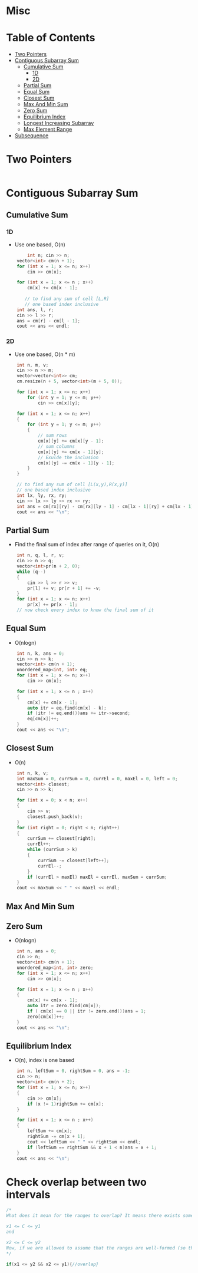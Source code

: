 # Misc

Table of Contents
================= 
- [Two Pointers](#two-pointers)
- [Contiguous Subarray Sum](#contiguous-subaaray)
  * [Cumulative Sum](#cumulative-sum)
    + [1D](#1d)
    + [2D](#2d)
  * [Partial Sum](#partial-sum)
  * [Equal Sum](#equal-sum)
  * [Closest Sum](#closest-sum)
  * [Max And Min Sum](#max-and-min-sum)
  * [Zero Sum](#zero-sum)
  * [Equilibrium Index](#equilibrium-index)
  * [Longest Increasing Subarray](#longest-increasing-subarray)
  * [Max Element Range](#max-element-range)
- [Subsequence](#subsequence)

# Two Pointers
```cpp
```
# Contiguous Subarray Sum
## Cumulative Sum
### 1D
- Use one based, O(n)
```cpp
        int n; cin >> n;
	vector<int> cm(n + 1);
	for (int x = 1; x <= n; x++)
		cin >> cm[x];

	for (int x = 1; x <= n ; x++)
		cm[x] += cm[x - 1];
	
       // to find any sum of cell [L,R]
       // one based index inclusive
	int ans, l, r;
	cin >> l >> r;
	ans = cm[r] - cm[l - 1];
	cout << ans << endl;
```
### 2D
- Use one based, O(n * m)
```cpp
	int n, m, v;
	cin >> n >> m;
	vector<vector<int>> cm;
	cm.resize(n + 5, vector<int>(m + 5, 0));

	for (int x = 1; x <= n; x++)
		for (int y = 1; y <= m; y++)
			cin >> cm[x][y];

	for (int x = 1; x <= n; x++)
	{
		for (int y = 1; y <= m; y++)
		{
			// sum rows
			cm[x][y] += cm[x][y - 1];
			// sum columns
			cm[x][y] += cm[x - 1][y];
			// Exulde the inclusion
			cm[x][y] -= cm[x - 1][y - 1];
		}
	}

	// to find any sum of cell [L(x,y),R(x,y)]
	// one based index inclusive
	int lx, ly, rx, ry;
	cin >> lx >> ly >> rx >> ry;
	int ans = cm[rx][ry] - cm[rx][ly - 1] - cm[lx - 1][ry] + cm[lx - 1][ly - 1];
	cout << ans << "\n";
```

## Partial Sum
- Find the final sum of index after range of queries on it, O(n)
```cpp
	int n, q, l, r, v;
	cin >> n >> q;
	vector<int>pr(n + 2, 0);
	while (q--)
	{
		cin >> l >> r >> v;
		pr[l] += v; pr[r + 1] += -v;
	}
	for (int x = 1; x <= n; x++)
		pr[x] += pr[x - 1];
    // now check every index to know the final sum of it
```
## Equal Sum
- O(nlogn)
```cpp
	int n, k, ans = 0;
	cin >> n >> k;
	vector<int> cm(n + 1);
	unordered_map<int, int> eq;
	for (int x = 1; x <= n; x++)
		cin >> cm[x];

	for (int x = 1; x <= n ; x++)
	{
		cm[x] += cm[x - 1];
		auto itr = eq.find(cm[x] - k);
		if (itr != eq.end())ans += itr->second;
		eq[cm[x]]++;
	}
	cout << ans << "\n";
```
## Closest Sum
- O(n)
```cpp
	int n, k, v;
	int maxSum = 0, currSum = 0, currEl = 0, maxEl = 0, left = 0;
	vector<int> closest;
	cin >> n >> k;

	for (int x = 0; x < n; x++)
	{
		cin >> v;
		closest.push_back(v);
	}
	for (int right = 0; right < n; right++)
	{
		currSum += closest[right];
		currEl++;
		while (currSum > k)
		{
			currSum -= closest[left++];
			currEl--;
		}
		if (currEl > maxEl) maxEl = currEl, maxSum = currSum;
	}
	cout << maxSum << " " << maxEl << endl;
```
## Max And Min Sum
## Zero Sum
- O(nlogn)
```cpp
	int n, ans = 0;
	cin >> n;
	vector<int> cm(n + 1);
	unordered_map<int, int> zero;
	for (int x = 1; x <= n; x++)
		cin >> cm[x];

	for (int x = 1; x <= n ; x++)
	{
		cm[x] += cm[x - 1];
		auto itr = zero.find(cm[x]);
		if ( cm[x] == 0 || itr != zero.end())ans = 1;
		zero[cm[x]]++;
	}
	cout << ans << "\n";
```
## Equilibrium Index
- O(n), index is one based
```cpp
	int n, leftSum = 0, rightSum = 0, ans = -1;
	cin >> n;
	vector<int> cm(n + 2);
	for (int x = 1; x <= n; x++)
	{
		cin >> cm[x];
		if (x != 1)rightSum += cm[x];
	}

	for (int x = 1; x <= n ; x++)
	{
		leftSum += cm[x];
		rightSum -= cm[x + 1];
		cout << leftSum << " " << rightSum << endl;
		if (leftSum == rightSum && x + 1 < n)ans = x + 1;
	}
	cout << ans << "\n";
```
# Check overlap between two intervals
```cpp
/*
What does it mean for the ranges to overlap? It means there exists some number C which is in both ranges, i.e.

x1 <= C <= y1
and

x2 <= C <= y2
Now, if we are allowed to assume that the ranges are well-formed (so that x1 <= x2 and y1 <= y2) then it is sufficient to test
*/

if(x1 <= y2 && x2 <= y1){//overlap}
```
